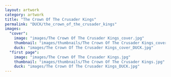 ```yaml
---
layout: artwork
category: artwork
title: "The Crown Of The Crusader Kings"
permalink: "DUCK/the_crown_of_the_crusader_kings"
images:
  "cover":
    image: "images/The Crown Of The Crusader Kings_cover.jpg"
    thumbnail: "images/thumbnails/The Crown Of The Crusader Kings_cover.jpg"
    duck: "images/The Crown Of The Crusader Kings_cover_DUCK.jpg"
  "first page":
    image: "images/The Crown Of The Crusader Kings.jpg"
    thumbnail: "images/thumbnails/The Crown Of The Crusader Kings.jpg"
    duck: "images/The Crown Of The Crusader Kings_DUCK.jpg"
---
```

